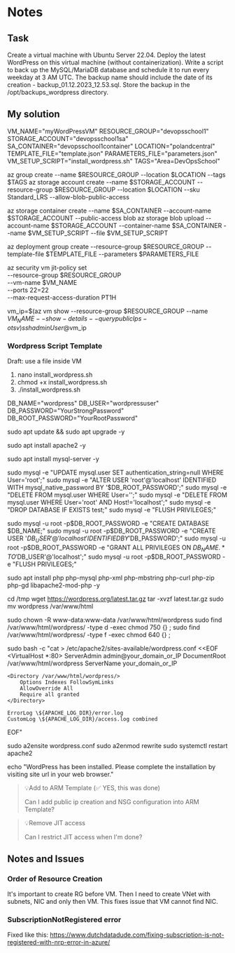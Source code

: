 # Notes

## Task

Create a virtual machine with Ubuntu Server 22.04. 
Deploy the latest WordPress on this virtual machine (without containerization). 
Write a script to back up the MySQL/MariaDB database and schedule it to run every weekday at 3 AM UTC. 
The backup name should include the date of its creation - backup_01.12.2023_12.53.sql. 
 Store the backup in the /opt/backups_wordpress directory.	

## My solution
VM_NAME="myWordPressVM"
RESOURCE_GROUP="devopsschool1"
STORAGE_ACCOUNT="devopsschool1sa"
SA_CONTAINER="devopsschool1container"
LOCATION="polandcentral"
TEMPLATE_FILE="template.json"
PARAMETERS_FILE="parameters.json"
VM_SETUP_SCRIPT="install_wordpress.sh"
TAGS="Area=DevOpsSchool"

az group create --name $RESOURCE_GROUP --location $LOCATION --tags $TAGS
az storage account create --name $STORAGE_ACCOUNT --resource-group $RESOURCE_GROUP --location $LOCATION --sku Standard_LRS --allow-blob-public-access

az storage container create --name $SA_CONTAINER --account-name $STORAGE_ACCOUNT --public-access blob
az storage blob upload --account-name $STORAGE_ACCOUNT --container-name $SA_CONTAINER --name $VM_SETUP_SCRIPT --file $VM_SETUP_SCRIPT

az deployment group create --resource-group $RESOURCE_GROUP --template-file $TEMPLATE_FILE --parameters $PARAMETERS_FILE

az security vm jit-policy set \
  --resource-group $RESOURCE_GROUP \
  --vm-name $VM_NAME \
  --ports 22=22 \
  --max-request-access-duration PT1H

vm_ip=$(az vm show --resource-group $RESOURCE_GROUP --name $VM_NAME --show-details --query publicIps -o tsv)
ssh adminUser@$vm_ip

### Wordpress Script Template

Draft: use a file inside VM

1. nano install_wordpress.sh
2. chmod +x install_wordpress.sh
3. ./install_wordpress.sh

DB_NAME="wordpress"
DB_USER="wordpressuser"
DB_PASSWORD="YourStrongPassword"
DB_ROOT_PASSWORD="YourRootPassword"

sudo apt update && sudo apt upgrade -y

sudo apt install apache2 -y

sudo apt install mysql-server -y

sudo mysql -e "UPDATE mysql.user SET authentication_string=null WHERE User='root';"
sudo mysql -e "ALTER USER 'root'@'localhost' IDENTIFIED WITH mysql_native_password BY '$DB_ROOT_PASSWORD';"
sudo mysql -e "DELETE FROM mysql.user WHERE User='';"
sudo mysql -e "DELETE FROM mysql.user WHERE User='root' AND Host!='localhost';"
sudo mysql -e "DROP DATABASE IF EXISTS test;"
sudo mysql -e "FLUSH PRIVILEGES;"

sudo mysql -u root -p$DB_ROOT_PASSWORD -e "CREATE DATABASE $DB_NAME;"
sudo mysql -u root -p$DB_ROOT_PASSWORD -e "CREATE USER '$DB_USER'@'localhost' IDENTIFIED BY '$DB_PASSWORD';"
sudo mysql -u root -p$DB_ROOT_PASSWORD -e "GRANT ALL PRIVILEGES ON $DB_NAME.* TO '$DB_USER'@'localhost';"
sudo mysql -u root -p$DB_ROOT_PASSWORD -e "FLUSH PRIVILEGES;"

sudo apt install php php-mysql php-xml php-mbstring php-curl php-zip php-gd libapache2-mod-php -y

cd /tmp
wget https://wordpress.org/latest.tar.gz
tar -xvzf latest.tar.gz
sudo mv wordpress /var/www/html

sudo chown -R www-data:www-data /var/www/html/wordpress
sudo find /var/www/html/wordpress/ -type d -exec chmod 750 {} \;
sudo find /var/www/html/wordpress/ -type f -exec chmod 640 {} \;

sudo bash -c "cat > /etc/apache2/sites-available/wordpress.conf <<EOF
<VirtualHost *:80>
    ServerAdmin admin@your_domain_or_IP
    DocumentRoot /var/www/html/wordpress
    ServerName your_domain_or_IP

    <Directory /var/www/html/wordpress/>
        Options Indexes FollowSymLinks
        AllowOverride All
        Require all granted
    </Directory>

    ErrorLog \${APACHE_LOG_DIR}/error.log
    CustomLog \${APACHE_LOG_DIR}/access.log combined
</VirtualHost>
EOF"

sudo a2ensite wordpress.conf
sudo a2enmod rewrite
sudo systemctl restart apache2

echo "WordPress has been installed. Please complete the installation by visiting site url in your web browser."






> 💡Add to ARM Template (✅ YES, this was done)
> 
> Can I add public ip creation and NSG configuration into ARM Template?

> 💡Remove JIT access
> 
> Can I restrict JIT access when I'm done?

## Notes and Issues

### Order of Resource Creation
It's important to create RG before VM. Then I need to create VNet with subnets, NIC and only then VM. This fixes issue that VM cannot find NIC.

### SubscriptionNotRegistered error
Fixed like this:
https://www.dutchdatadude.com/fixing-subscription-is-not-registered-with-nrp-error-in-azure/

